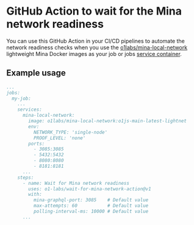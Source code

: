 # GitHub Action to wait for the Mina network readiness

You can use this GitHub Action in your CI/CD pipelines to automate the network readiness checks when you use the [o1labs/mina-local-network](https://hub.docker.com/r/o1labs/mina-local-network) lightweight Mina Docker images as your job or jobs [service container](https://docs.github.com/en/actions/using-containerized-services/about-service-containers).

## Example usage

```yaml
...
jobs:
  my-job:
    ...
    services:
      mina-local-network:
        image: o1labs/mina-local-network:o1js-main-latest-lightnet
        env:
          NETWORK_TYPE: 'single-node'
          PROOF_LEVEL: 'none'
        ports:
          - 3085:3085
          - 5432:5432
          - 8080:8080
          - 8181:8181
      ...
    steps:
      - name: Wait for Mina network readiness
        uses: o1-labs/wait-for-mina-network-action@v1
        with:
          mina-graphql-port: 3085    # Default value
          max-attempts: 60           # Default value
          polling-interval-ms: 10000 # Default value
      ...
```
